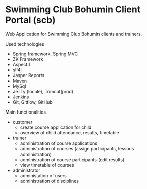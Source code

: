 # Swimming Club Bohumin Client Portal (scb)

Web Application for Swimming Club Bohumin clients and trainers.

Used technologies
- Spring framework, Spring MVC
- ZK Framework
- AspectJ
- slf4j
- Jasper Reports
- Maven
- MySql
- JeTTy (locale), Tomcat(prod)
- Jenkins
- Git, Gitflow, GitHub

Main functionalities
- customer
  - create course application for child
  - overview of child attendance, results, timetable
- trainer
  - administration of course applications
  - administration of courses (assign participants, lessons administration)
  - administration of course participants (edit results)
  - view timetable of courses
- administrator
  - administation of users
  - administration of disciplines
